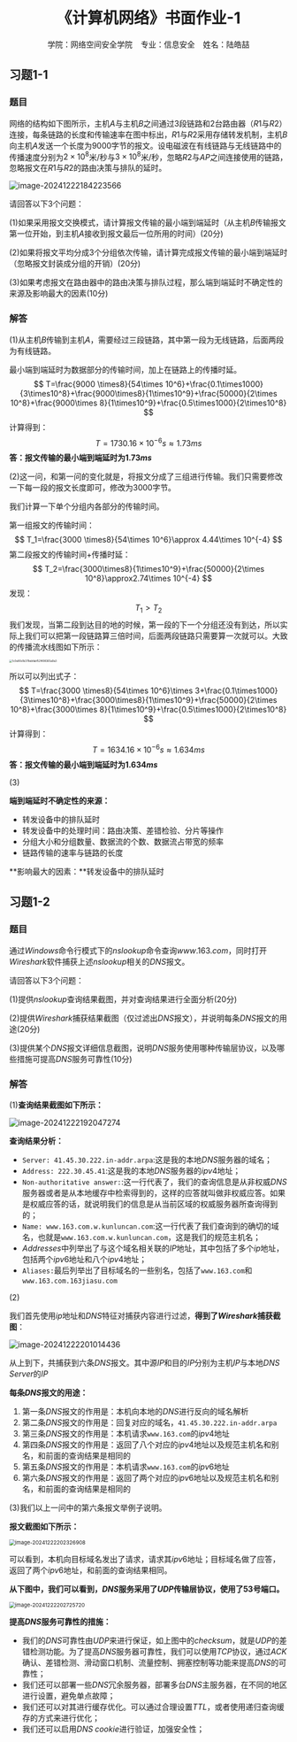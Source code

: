 # <center>《计算机网络》书面作业-1</center>

<center>学院：网络空间安全学院   &ensp; 专业：信息安全  &ensp;  姓名：陆皓喆</center>

## 习题1-1

### 题目

网络的结构如下图所示，主机$A$与主机$B$之间通过$3$段链路和$2$台路由器（$R1$与$R2$）连接，每条链路的长度和传输速率在图中标出，$R1$与$R2$采用存储转发机制，主机$B$向主机$A$发送一个长度为$9000$字节的报文。设电磁波在有线链路与无线链路中的传播速度分别为$2×10^8$米/秒与$3×10^8$米/秒，忽略$R2$与$AP$之间连接使用的链路，忽略报文在$R1$与$R2$的路由决策与排队的延时。

![image-20241222184223566](.\pic\image-20241222184223566.png)

请回答以下$3$个问题：

$(1)$如果采用报文交换模式，请计算报文传输的最小端到端延时（从主机$B$传输报文第一位开始，到主机$A$接收到报文最后一位所用的时间）$(20$分$)$

$(2)$如果将报文平均分成$3$个分组依次传输，请计算完成报文传输的最小端到端延时（忽略报文封装成分组的开销）$(20$分$)$

$(3)$如果考虑报文在路由器中的路由决策与排队过程，那么端到端延时不确定性的来源及影响最大的因素$(10$分$)$

### 解答

$(1)$从主机$B$传输到主机$A$，需要经过三段链路，其中第一段为无线链路，后面两段为有线链路。

最小端到端延时为数据部分的传输时间，加上在链路上的传播时延。
$$
T=\frac{9000 \times8}{54\times 10^6}+\frac{0.1\times1000}{3\times10^8}+\frac{9000\times8}{1\times10^9}+\frac{50000}{2\times 10^8}+\frac{9000\times 8}{1\times10^9}+\frac{0.5\times1000}{2\times10^8}
$$
计算得到：
$$
T=1730.16\times10^{-6}s\approx 1.73ms
$$
**答：报文传输的最小端到端延时为$1.73ms$**



$(2)$这一问，和第一问的变化就是，将报文分成了三组进行传输。我们只需要修改一下每一段的报文长度即可，修改为$3000$字节。

我们计算一下单个分组内各部分的传输时间。

第一组报文的传输时间：
$$
T_1=\frac{3000 \times8}{54\times 10^6}\approx 4.44\times 10^{-4}
$$
第二段报文的传输时间+传播时延：
$$
T_2=\frac{3000\times8}{1\times10^9}+\frac{50000}{2\times 10^8}\approx2.74\times 10^{-4}
$$
发现：
$$
T_1>T_2
$$
我们发现，当第二段到达目的地的时候，第一段的下一个分组还没有到达，所以实际上我们可以把第一段链路算三倍时间，后面两段链路只需要算一次就可以。大致的传播流水线图如下所示：

<img src=".\pic\1c0e80e1b378ebfabf52f498365a9a3.jpg" alt="1c0e80e1b378ebfabf52f498365a9a3" style="zoom: 33%;" />

所以可以列出式子：
$$
T=\frac{3000 \times8}{54\times 10^6}\times 3+\frac{0.1\times1000}{3\times10^8}+\frac{3000\times8}{1\times10^9}+\frac{50000}{2\times 10^8}+\frac{3000\times 8}{1\times10^9}+\frac{0.5\times1000}{2\times10^8}
$$
计算得到：
$$
T=1634.16\times10^{-6}s\approx 1.634ms
$$
**答：报文传输的最小端到端延时为$1.634ms$**



$(3)$

**端到端延时不确定性的来源：**

- 转发设备中的排队延时
- 转发设备中的处理时间：路由决策、差错检验、分片等操作
- 分组大小和分组数量、数据流的个数、数据流占带宽的频率
- 链路传输的速率与链路的长度

**影响最大的因素：**转发设备中的排队延时



## 习题1-2

### 题目

通过$Windows$命令行模式下的$nslookup$命令查询$www.163.com$，同时打开$Wireshark$软件捕获上述$nslookup$相关的$DNS$报文。

请回答以下$3$个问题：

$(1)$提供$nslookup$查询结果截图，并对查询结果进行全面分析$(20$分$)$

$(2)$提供$Wireshark$捕获结果截图（仅过滤出$DNS$报文），并说明每条$DNS$报文的用途$(20$分$)$

$(3)$提供某个$DNS$报文详细信息截图，说明$DNS$服务使用哪种传输层协议，以及哪些措施可提高$DNS$服务可靠性$(10$分$)$

### 解答

$(1)$**查询结果截图如下所示：**

![image-20241222192047274](.\pic\image-20241222192047274.png)

**查询结果分析：**

- `Server: 41.45.30.222.in-addr.arpa`:这是我的本地$DNS$服务器的域名；
- `Address: 222.30.45.41`:这是我的本地$DNS$服务器的$ipv4$地址；
- `Non-authoritative answer:`:这一行代表了，我们的查询信息是从非权威$DNS$服务器或者是从本地缓存中检索得到的，这样的应答就叫做非权威应答。如果是权威应答的话，就说明我们的信息是从当前区域的权威服务器所查询得到的；
- `Name: www.163.com.w.kunluncan.com`:这一行代表了我们查询到的确切的域名，也就是`www.163.com.w.kunluncan.com`，这是我们的规范主机名；
- $Addresses$中列举出了与这个域名相关联的$IP$地址，其中包括了多个$ip$地址，包括两个$ipv6$地址和八个$ipv4$地址；
- `Aliases:`最后列举出了目标域名的一些别名，包括了`www.163.com`和`www.163.com.163jiasu.com`


$(2)$

我们首先使用$ip$地址和$DNS$特征对捕获内容进行过滤，**得到了$Wireshark$捕获截图**：

![image-20241222201014436](.\pic\image-20241222201014436.png)

从上到下，共捕获到六条$DNS$报文。其中源$IP$和目的$IP$分别为主机$IP$与本地$DNS\; Server$的$IP$

**每条$DNS$报文的用途：**

1. 第一条$DNS$报文的作用是：本机向本地的$DNS$进行反向的域名解析
2. 第二条$DNS$报文的作用是：回复对应的域名，`41.45.30.222.in-addr.arpa`
3. 第三条$DNS$报文的作用是：本机请求`www.163.com`的$ipv4$地址
4. 第四条$DNS$报文的作用是：返回了八个对应的$ipv4$地址以及规范主机名和别名，和前面的查询结果是相同的
5. 第五条$DNS$报文的作用是：本机请求`www.163.com`的$ipv6$地址
6. 第六条$DNS$报文的作用是：返回了两个对应的$ipv6$地址以及规范主机名和别名，和前面的查询结果是相同的



$(3)$我们以上一问中的第六条报文举例子说明。

**报文截图如下所示：**

<img src=".\pic\image-20241222202326908.png" alt="image-20241222202326908" style="zoom: 67%;" />

可以看到，本机向目标域名发出了请求，请求其$ipv6$地址；目标域名做了应答，返回了两个$ipv6$地址，和前面的查询结果相同。

**从下图中，我们可以看到，$DNS$服务采用了$UDP$传输层协议，使用了53号端口。**

<img src=".\pic\image-20241222202725720.png" alt="image-20241222202725720" style="zoom: 67%;" />



**提高$DNS$服务可靠性的措施：**

- 我们的$DNS$可靠性由$UDP$来进行保证，如上图中的$checksum$，就是$UDP$的差错检测功能。为了提高$DNS$服务器可靠性，我们可以使用$TCP$协议，通过$ACK$确认、差错检测、滑动窗口机制、流量控制、拥塞控制等功能来提高$DNS$的可靠性；
- 我们还可以部署一些$DNS$冗余服务器，部署多台$DNS$主服务器，在不同的地区进行设置，避免单点故障；
- 我们还可以对其进行缓存优化。可以通过合理设置$TTL$，或者使用递归查询缓存的方式来进行优化；
- 我们还可以启用$DNS \;cookie$进行验证，加强安全性；